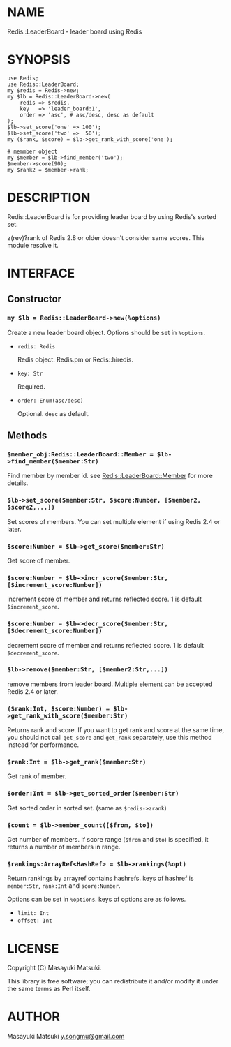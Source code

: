 # NAME

Redis::LeaderBoard - leader board using Redis

# SYNOPSIS

    use Redis;
    use Redis::LeaderBoard;
    my $redis = Redis->new;
    my $lb = Redis::LeaderBoard->new(
        redis => $redis,
        key   => 'leader_board:1',
        order => 'asc', # asc/desc, desc as default
    );
    $lb->set_score('one' => 100');
    $lb->set_score('two' =>  50');
    my ($rank, $score) = $lb->get_rank_with_score('one');

    # memmber object
    my $member = $lb->find_member('two');
    $member->score(90);
    my $rank2 = $member->rank;

# DESCRIPTION

Redis::LeaderBoard is for providing leader board by using Redis's sorted set.

z(rev)?rank of Redis 2.8 or older doesn't consider same scores.
This module resolve it.

# INTERFACE

## Constructor

### `my $lb = Redis::LeaderBoard->new(%options)`

Create a new leader board object. Options should be set in `%options`.

- `redis: Redis`

    Redis object. Redis.pm or Redis::hiredis.

- `key: Str`

    Required.

- `order: Enum(asc/desc)`

    Optional. `desc` as default.

## Methods

### `$member_obj:Redis::LeaderBoard::Member = $lb->find_member($member:Str)`

Find member by member id. see [Redis::LeaderBoard::Member](https://metacpan.org/pod/Redis::LeaderBoard::Member) for more details.

### `$lb->set_score($member:Str, $score:Number, [$member2, $score2,...])`

Set scores of members. You can set multiple element if using Redis 2.4 or later.

### `$score:Number = $lb->get_score($member:Str)`

Get score of member.

### `$score:Number = $lb->incr_score($member:Str, [$increment_score:Number])`

increment score of member and returns reflected score. 1 is default `$increment_score`.

### `$score:Number = $lb->decr_score($member:Str, [$decrement_score:Number])`

decrement score of member and returns reflected score. 1 is default `$decrement_score`.

### `$lb->remove($member:Str, [$member2:Str,...])`

remove members from leader board. Multiple element can be accepted Redis 2.4 or later.

### `($rank:Int, $score:Number) = $lb->get_rank_with_score($member:Str)`

Returns rank and score. If you want to get rank and score at the same time,
you should not call `get_score` and `get_rank` separately, use this method instead for
performance.

### `$rank:Int = $lb->get_rank($member:Str)`

Get rank of member.

### `$order:Int = $lb->get_sorted_order($member:Str)`

Get sorted order in sorted set. (same as `$redis->zrank`)

### `$count = $lb->member_count([$from, $to])`

Get number of members. If score range (`$from` and `$to`) is specified, it returns a number
of members in range.

### `$rankings:ArrayRef<HashRef> = $lb->rankings(%opt)`

Return rankings by arrayref contains hashrefs.
keys of hashref is `member:Str`, `rank:Int` and `score:Number`.

Options can be set in `%options`. keys of options are as follows.

- `limit: Int`
- `offset: Int`

# LICENSE

Copyright (C) Masayuki Matsuki.

This library is free software; you can redistribute it and/or modify
it under the same terms as Perl itself.

# AUTHOR

Masayuki Matsuki <y.songmu@gmail.com>
